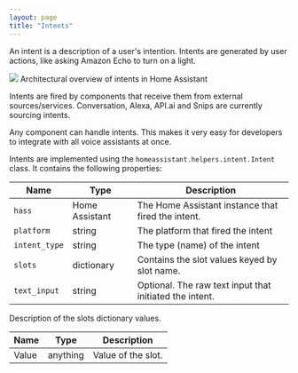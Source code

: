 ```yaml
---
layout: page
title: "Intents"
---
```


An intent is a description of a user's intention. Intents are generated by user actions, like asking Amazon Echo to turn on a light.

<p class='img'>
<a href='https://docs.google.com/drawings/d/1i9AsOQNCBCaeM14QwEglZizV0lZiWKHZgroZc9izB0E/edit'><img src='/images/architecture/intents.png' /></a>
Architectural overview of intents in Home Assistant
</p>

Intents are fired by components that receive them from external sources/services. Conversation, Alexa, API.ai and Snips are currently sourcing intents.

Any component can handle intents. This makes it very easy for developers to integrate with all voice assistants at once.

Intents are implemented using the `homeassistant.helpers.intent.Intent` class. It contains the following properties:

| Name | Type | Description |
| ---- | ---- | ----------- |
| `hass` | Home Assistant | The Home Assistant instance that fired the intent.
| `platform` | string | The platform that fired the intent
| `intent_type` | string | The type (name) of the intent
| `slots` | dictionary | Contains the slot values keyed by slot name.
| `text_input` | string | Optional. The raw text input that initiated the intent.

Description of the slots dictionary values.

| Name | Type | Description |
| ---- | ---- | ----------- |
| Value | anything | Value of the slot.
